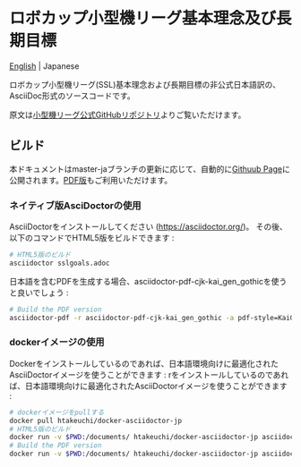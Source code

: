 # ロボカップ小型機リーグ基本理念及び長期目標

[English](README.md) | Japanese  

ロボカップ小型機リーグ(SSL)基本理念および長期目標の非公式日本語訳の、AsciiDoc形式のソースコードです。

原文は[小型機リーグ公式GitHubリポジトリ](https://github.com/robocup-ssl/ssl-goals)よりご覧いただけます。

## ビルド

本ドキュメントはmaster-jaブランチの更新に応じて、自動的に[Githuub Page](https://kkimurak.github.io/ssl-goals-ja)に公開されます。[PDF版](https://kkimurak.github.io/ssl-goals-ja/sslgoals.pdf)もご利用いただけます。  

### ネイティブ版AsciDoctorの使用

AsciiDoctorをインストールしてください (https://asciidoctor.org/)。 その後、以下のコマンドでHTML5版をビルドできます :

```sh
# HTML5版のビルド
asciidoctor sslgoals.adoc
```

日本語を含むPDFを生成する場合、asciidoctor-pdf-cjk-kai_gen_gothicを使うと良いでしょう :

```sh
# Build the PDF version
asciidoctor-pdf -r asciidoctor-pdf-cjk-kai_gen_gothic -a pdf-style=KaiGenGothicJP sslgoals.adoc
```

### dockerイメージの使用

Dockerをインストールしているのであれば、日本語環境向けに最適化されたAsciiDoctorイメージを使うことができます :
rをインストールしているのであれば、日本語環境向けに最適化されたAsciiDoctorイメージを使うことができます :

```sh
# dockerイメージをpullする
docker pull htakeuchi/docker-asciidoctor-jp
# HTML5版のビルド
docker run -v $PWD:/documents/ htakeuchi/docker-asciidoctor-jp asciidoctor sslgoals.adoc
# Build the PDF version
docker run -v $PWD:/documents/ htakeuchi/docker-asciidoctor-jp asciidoctor-pdf -r asciidoctor-pdf-cjk-kai_gen_gothic -a pdf-style=KaiGenGothicJP asciidoctor-pdf sslgoals.adoc
```
